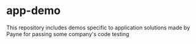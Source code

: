 # app-demo
This repository includes demos specific to application solutions made by Payne for passing some company's code testing
